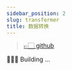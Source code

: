 ```yaml
---
sidebar_position: 2
slug: transformer
title: 数据转换
---
```


> [👉🏻 github](https://github.com/vodyani/transformer)

👷🏻‍♂️ Building ...